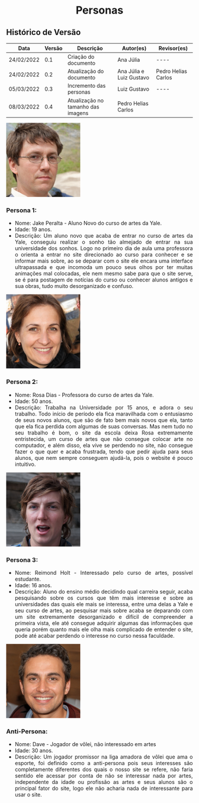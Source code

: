 # <center>Personas

## Histórico de Versão

| Data       | Versão | Descrição                          | Autor(es)                | Revisor(es)         |
| ---------- | ------ | ---------------------------------- | ------------------------ | ------------------- |
| 24/02/2022 | 0.1    | Criação do documento               | Ana Júlia                | ----                |
| 24/02/2022 | 0.2    | Atualização do documento           | Ana Júlia e Luiz Gustavo | Pedro Helias Carlos |
| 05/03/2022 | 0.3    | Incremento das personas            | Luiz Gustavo             | ----                |
| 08/03/2022 | 0.4    | Atualização no tamanho das imagens | Pedro Helias Carlos      |                     |

<div align="justify">

<img height='200' width='200' src="https://github.com/Interacao-Humano-Computador/2021.2-Grupo-05-Yale/blob/inicio/docs/documentos/imagens/fotos-personas/Jake.jpg?raw=true"  />

### Persona 1:

- Nome: Jake Peralta - Aluno Novo do curso de artes da Yale.
- Idade: 19 anos.
- Descrição: Um aluno novo que acaba de entrar no curso de artes da Yale, conseguiu realizar o sonho tão almejado de entrar na sua universidade dos sonhos. Logo no primeiro dia de aula uma professora o orienta a entrar no site direcionado ao curso para conhecer e se informar mais sobre, ao se deparar com o site ele encara uma interface ultrapassada e que incomoda um pouco seus olhos por ter muitas animações mal colocadas, ele nem mesmo sabe para que o site serve, se é para postagem de notícias do curso ou conhecer alunos antigos e sua obras, tudo muito desorganizado e confuso.

<img height='200' width='200' src="https://github.com/Interacao-Humano-Computador/2021.2-Grupo-05-Yale/blob/inicio/docs/documentos/imagens/fotos-personas/Rosa.jpg?raw=true"  />

### Persona 2:

- Nome: Rosa Dias - Professora do curso de artes da Yale.
- Idade: 50 anos.
- Descrição: Trabalha na Universidade por 15 anos, e adora o seu trabalho. Todo início de período ela fica maravilhada com o entusiasmo de seus novos alunos, que são de fato bem mais novos que ela, tanto que ela fica perdida com algumas de suas conversas. Mas nem tudo no seu trabalho é bom, o site da escola deixa Rosa extremamente entristecida, um curso de artes que não consegue colocar arte no computador, e além disso, ela vive se perdendo no site, não consegue fazer o que quer e acaba frustrada, tendo que pedir ajuda para seus alunos, que nem sempre conseguem ajudá-la, pois o website é pouco intuitivo.

<img height='200' width='200' src="https://github.com/Interacao-Humano-Computador/2021.2-Grupo-05-Yale/blob/inicio/docs/documentos/imagens/fotos-personas/Reimond.jpg?raw=true"  />

### Persona 3:

- Nome: Reimond Holt - Interessado pelo curso de artes, possível estudante.
- Idade: 16 anos.
- Descrição: Aluno do ensino médio decidindo qual carreira seguir, acaba pesquisando sobre os cursos que têm mais interesse e sobre as universidades das quais ele mais se interessa, entre uma delas a Yale e seu curso de artes, ao pesquisar mais sobre acaba se deparando com um site extremamente desorganizado e difícil de compreender a primeira vista, ele até consegue adquirir algumas das informações que queria porém quanto mais ele olha mais complicado de entender o site, pode até acabar perdendo o interesse no curso nessa faculdade.

<img  height='200' width='200' src="https://github.com/Interacao-Humano-Computador/2021.2-Grupo-05-Yale/blob/inicio/docs/documentos/imagens/fotos-personas/Dave.jpg?raw=true"  />

### Anti-Persona:

- Nome: Dave - Jogador de vôlei, não interessado em artes
- Idade: 30 anos.
- Descrição: Um jogador promissor na liga amadora de vôlei que ama o esporte, foi definido como a anti-persona pois seus interesses são completamente diferentes dos quais o nosso site se refere, não faria sentido ele acessar por conta de não se interessar nada por artes, independente da idade ou profissão as artes e seus alunos são o principal fator do site, logo ele não acharia nada de interessante para usar o site.

